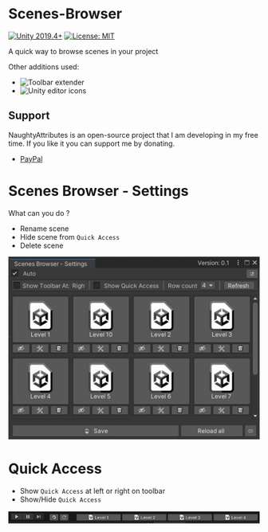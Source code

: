 # Scenes-Browser

[![Unity 2019.4+](https://img.shields.io/badge/unity-2019.4%2B-blue.svg)](https://unity3d.com/get-unity/download)
[![License: MIT](https://img.shields.io/badge/License-MIT-brightgreen.svg)](https://github.com/atoGames/Scenes-Browser/blob/main/LICENSE)

A quick way to browse scenes in your project

 
  Other additions used:
- ![Toolbar extender](https://github.com/marijnz/unity-toolbar-extender)
- ![Unity editor icons ](https://github.com/halak/unity-editor-icons)

## Support
NaughtyAttributes is an open-source project that I am developing in my free time. If you like it you can support me by donating.

- [PayPal](https://www.paypal.me/AliMohameed)


# Scenes Browser - Settings

What can you do ?
- Rename scene
- Hide scene from `Quick Access`
- Delete scene

![Scenes Browser - Settings](https://github.com/atoGames/Scenes-Browser/blob/main/Imgs/Scenes%20Browser%20-%20Settings.jpg)
# Quick Access

- Show `Quick Access` at left or right on toolbar
- Show/Hide `Quick Access`
  
![Quick Access](https://github.com/atoGames/Scenes-Browser/blob/main/Imgs/Quick%20Access.jpg)
